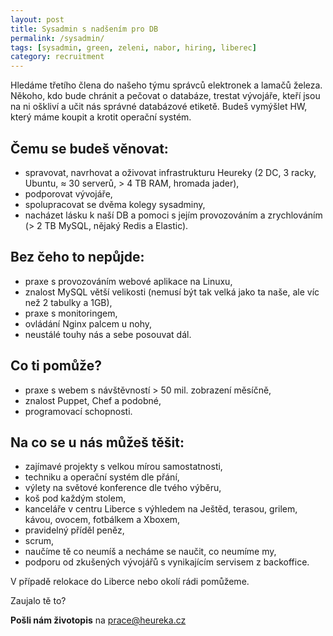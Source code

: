 ```yaml
---
layout: post
title: Sysadmin s nadšením pro DB
permalink: /sysadmin/
tags: [sysadmin, green, zeleni, nabor, hiring, liberec]
category: recruitment
---
```


Hledáme třetího člena do našeho týmu správců elektronek a lamačů železa. Někoho, kdo bude chránit a pečovat o databáze,
trestat vývojáře, kteří jsou na ni oškliví a učit nás správné databázové etiketě. Budeš vymýšlet HW, který máme koupit
a krotit operační systém.

## Čemu se budeš věnovat:
* spravovat, navrhovat a oživovat infrastrukturu Heureky (2 DC, 3 racky, Ubuntu, ≈ 30 serverů, > 4 TB RAM, hromada jader),
* podporovat vývojáře,
* spolupracovat se dvěma kolegy sysadminy,
* nacházet lásku k naší DB a pomoci s jejím provozováním a zrychlováním (> 2 TB MySQL, nějaký Redis a Elastic).

## Bez čeho to nepůjde:
* praxe s provozováním webové aplikace na Linuxu,
* znalost MySQL větší velikosti (nemusí být tak velká jako ta naše, ale víc než 2 tabulky a 1GB),
* praxe s monitoringem,
* ovládání Nginx palcem u nohy,
* neustálé touhy nás a sebe posouvat dál.

## Co ti pomůže?
* praxe s webem s návštěvností > 50 mil. zobrazení měsíčně,
* znalost Puppet, Chef a podobné,
* programovací schopnosti.

## Na co se u nás můžeš těšit:
* zajímavé projekty s velkou mírou samostatnosti,
* techniku a operační systém dle přání,
* výlety na světové konference dle tvého výběru,
* koš pod každým stolem,
* kanceláře v centru Liberce s výhledem na Ještěd, terasou, grilem, kávou, ovocem, fotbálkem a Xboxem,
* pravidelný příděl peněz,
* scrum,
* naučíme tě co neumíš a necháme se naučit, co neumíme my,
* podporu od zkušených vývojářů s vynikajícím servisem z backoffice.

V případě relokace do Liberce nebo okolí rádi pomůžeme.

Zaujalo tě to?

**Pošli nám životopis** na [prace@heureka.cz](mailto:prace@heureka.cz "poslat email")
